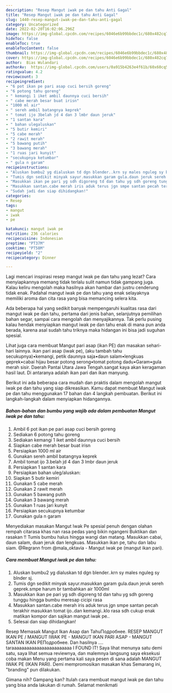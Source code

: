 ```yaml
---
description: "Resep Mangut iwak pe dan tahu Anti Gagal"
title: "Resep Mangut iwak pe dan tahu Anti Gagal"
slug: 1440-resep-mangut-iwak-pe-dan-tahu-anti-gagal
category: Uncategorized
date: 2022-02-20T16:02:06.296Z
image: https://img-global.cpcdn.com/recipes/6046e6b99bbdec1c/680x482cq70/mangut-iwak-pe-dan-tahu-foto-resep-utama.jpg
hideToc: false
enableToc: true
enableTocContent: false
thumbnail: https://img-global.cpcdn.com/recipes/6046e6b99bbdec1c/680x482cq70/mangut-iwak-pe-dan-tahu-foto-resep-utama.jpg
cover: https://img-global.cpcdn.com/recipes/6046e6b99bbdec1c/680x482cq70/mangut-iwak-pe-dan-tahu-foto-resep-utama.jpg
author:  Bias Wulandari
authorAv:  https://img-global.cpcdn.com/users/0a915b4263e4f61b/60x60cq50/avatar.jpg
ratingvalue: 4.2
reviewcount: 3
recipeingredient:
- "6 pot ikan pe pari asap cuci bersih goreng"
- "6 potong tahu goreng"
- " kemangi 1 iket ambil daunnya cuci bersih"
- " cabe merah besar buat irisn"
- "1000 ml air"
- " sereh ambil batangnya keprek"
- " tomat ijo 3belah jd 4 dan 3 lmbr daun jeruk"
- "1 santan kara"
- " bahan ulegaluskan"
- "5 butir kemiri"
- "5 cabe merah"
- "2 rawit merah"
- "5 bawang putih"
- "3 bawang merah"
- "1 ruas jari kunyit"
- "secukupnya ketumbar"
- " gula n garam"
recipeinstructions:
- "Aluskan bumbu2 yg dialuskan td dgn blender..krn sy males nguleg sy blnder sj."
- "Tumis dgn sedikit minyak sayur.masukkan garam gula.daun jeruk sereh geprek.smpe harum br tambahkan air 1000ml"
- "Masukkan ikan pe pari yg sdh digoreng td dan tahu yg sdh goreng tunggu hingga bumbu meresap cicipi rasa"
- "Masukkan santan.cabe merah iris aduk terus jgn smpe santan pecah terakhir masukkan tomat ijo..dan kemangi..klo rasa sdh cukup enak matikan kompor dan sajikan mangut iwak pe.."
- "Sudah jadi dan siap dihidangkan!"
categories:
- Resep
tags:
- mangut
- iwak
- pe

katakunci: mangut iwak pe 
nutrition: 236 calories
recipecuisine: Indonesian
preptime: "PT37M"
cooktime: "PT58M"
recipeyield: "2"
recipecategory: Dinner

---
```



Lagi mencari inspirasi resep mangut iwak pe dan tahu yang lezat? Cara menyiapkannya memang tidak terlalu sulit namun tidak gampang juga. Kalau keliru mengolah maka hasilnya akan hambar dan justru cenderung tidak enak. Padahal mangut iwak pe dan tahu yang enak selayaknya memiliki aroma dan cita rasa yang bisa memancing selera kita.


Ada beberapa hal yang sedikit banyak mempengaruhi kualitas rasa dari mangut iwak pe dan tahu, pertama dari jenis bahan, selanjutnya pemilihan bahan segar, sampai cara mengolah dan menyajikannya. Tak perlu pusing kalau hendak menyiapkan mangut iwak pe dan tahu enak di mana pun anda berada, karena asal sudah tahu triknya maka hidangan ini bisa jadi suguhan spesial.

Lihat juga cara membuat Mangut pari asap (ikan PE) dan masakan sehari-hari lainnya. ikan pari asap (iwak pe), (aku tambah tahu secukupnya)•kemangi, petik daunnya saja•daun salam•lengkuas geprek•cabai hijau besar potong serong•tomat potong dadu•Garam•gula merah sisir. Daerah Pantai Utara Jawa Tengah.sangat kaya akan keragaman hasil laut. Di antaranya adalah ikan pari dan ikan manyung.


Berikut ini ada beberapa cara mudah dan praktis dalam mengolah mangut iwak pe dan tahu yang siap dikreasikan. Kamu dapat membuat Mangut iwak pe dan tahu menggunakan 17 bahan dan 4 langkah pembuatan. Berikut ini langkah-langkah dalam menyiapkan hidangannya.

<!--inarticleads1-->

##### Bahan-bahan dan bumbu yang wajib ada dalam pembuatan Mangut iwak pe dan tahu:

1. Ambil 6 pot ikan pe pari asap cuci bersih goreng
1. Sediakan 6 potong tahu goreng
1. Sediakan  kemangi 1 iket ambil daunnya cuci bersih
1. Siapkan  cabe merah besar buat irisn
1. Persiapkan 1000 ml air
1. Gunakan  sereh ambil batangnya keprek
1. Ambil  tomat ijo 3.belah jd 4 dan 3 lmbr daun jeruk
1. Persiapkan 1 santan kara
1. Persiapkan  bahan uleg/aluskan:
1. Siapkan 5 butir kemiri
1. Gunakan 5 cabe merah
1. Gunakan 2 rawit merah
1. Gunakan 5 bawang putih
1. Gunakan 3 bawang merah
1. Gunakan 1 ruas jari kunyit
1. Persiapkan secukupnya ketumbar
1. Gunakan  gula n garam


Menyediakan masakan Mangut Iwak Pe spesial penuh dengan olahan rempah citarasa khas nan rasa pedas yang bikin ngangeni Buktikan dan rasakan !! Tumis bumbu halus hingga wangi dan matang. Masukkan cabai, daun salam, duan jeruk dan lengkuas. Masukkan ikan pe, tahu dan labu siam. @Regrann from @mala_oktavia - Mangut iwak pe (mangut ikan pari). 

<!--inarticleads2-->

##### Cara membuat Mangut iwak pe dan tahu:

1. Aluskan bumbu2 yg dialuskan td dgn blender..krn sy males nguleg sy blnder sj.
1. Tumis dgn sedikit minyak sayur.masukkan garam gula.daun jeruk sereh geprek.smpe harum br tambahkan air 1000ml
1. Masukkan ikan pe pari yg sdh digoreng td dan tahu yg sdh goreng tunggu hingga bumbu meresap cicipi rasa
1. Masukkan santan.cabe merah iris aduk terus jgn smpe santan pecah terakhir masukkan tomat ijo..dan kemangi..klo rasa sdh cukup enak matikan kompor dan sajikan mangut iwak pe..
1. Selesai dan siap dihidangkan!

Resep Memasak Mangut Ikan Asap dan TahuПодробнее. RESEP MANGUT IKAN PE / MANGUT IWAK PE - MANGUT IKAN PARI ASAP - MANGUT SANTAN IKAN PEПодробнее. Dan hasilnya …. taraaaaaaaaaaaaaaaaaaaaaaaa I FOUND IT! Saya lihat menunya satu demi satu, saya lihat semua reviewnya, dan malemnya langsung saya eksekusi coba makan Menu yang pertama kali saya pesen di sana adalah MANGUT IWAK PE (IKAN PARI). Demi mempromosikan masakan khas Semarang ini, &#34;branding&#34; pun dilakukan. 

Gimana nih? Gampang kan? Itulah cara membuat mangut iwak pe dan tahu yang bisa anda lakukan di rumah. Selamat menikmati
